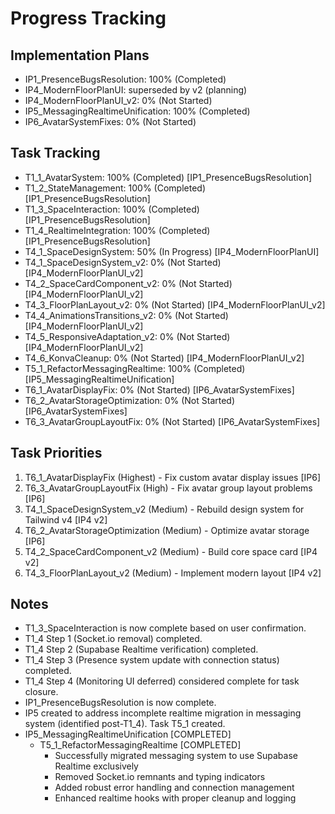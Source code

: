 # Progress Tracking

## Implementation Plans
- IP1_PresenceBugsResolution: 100% (Completed)
- IP4_ModernFloorPlanUI: superseded by v2 (planning)
- IP4_ModernFloorPlanUI_v2: 0% (Not Started)
- IP5_MessagingRealtimeUnification: 100% (Completed)
- IP6_AvatarSystemFixes: 0% (Not Started)

## Task Tracking
- T1_1_AvatarSystem: 100% (Completed) [IP1_PresenceBugsResolution]
- T1_2_StateManagement: 100% (Completed) [IP1_PresenceBugsResolution]
- T1_3_SpaceInteraction: 100% (Completed) [IP1_PresenceBugsResolution]
- T1_4_RealtimeIntegration: 100% (Completed) [IP1_PresenceBugsResolution]
- T4_1_SpaceDesignSystem: 50% (In Progress) [IP4_ModernFloorPlanUI]
- T4_1_SpaceDesignSystem_v2: 0% (Not Started) [IP4_ModernFloorPlanUI_v2]
- T4_2_SpaceCardComponent_v2: 0% (Not Started) [IP4_ModernFloorPlanUI_v2]
- T4_3_FloorPlanLayout_v2: 0% (Not Started) [IP4_ModernFloorPlanUI_v2]
- T4_4_AnimationsTransitions_v2: 0% (Not Started) [IP4_ModernFloorPlanUI_v2]
- T4_5_ResponsiveAdaptation_v2: 0% (Not Started) [IP4_ModernFloorPlanUI_v2]
- T4_6_KonvaCleanup: 0% (Not Started) [IP4_ModernFloorPlanUI_v2]
- T5_1_RefactorMessagingRealtime: 100% (Completed) [IP5_MessagingRealtimeUnification]
- T6_1_AvatarDisplayFix: 0% (Not Started) [IP6_AvatarSystemFixes]
- T6_2_AvatarStorageOptimization: 0% (Not Started) [IP6_AvatarSystemFixes]
- T6_3_AvatarGroupLayoutFix: 0% (Not Started) [IP6_AvatarSystemFixes]

## Task Priorities
1. T6_1_AvatarDisplayFix (Highest) - Fix custom avatar display issues [IP6]
2. T6_3_AvatarGroupLayoutFix (High) - Fix avatar group layout problems [IP6]
3. T4_1_SpaceDesignSystem_v2 (Medium) - Rebuild design system for Tailwind v4 [IP4 v2]
4. T6_2_AvatarStorageOptimization (Medium) - Optimize avatar storage [IP6]
5. T4_2_SpaceCardComponent_v2 (Medium) - Build core space card [IP4 v2]
6. T4_3_FloorPlanLayout_v2 (Medium) - Implement modern layout [IP4 v2]

## Notes
- T1_3_SpaceInteraction is now complete based on user confirmation.
- T1_4 Step 1 (Socket.io removal) completed.
- T1_4 Step 2 (Supabase Realtime verification) completed.
- T1_4 Step 3 (Presence system update with connection status) completed.
- T1_4 Step 4 (Monitoring UI deferred) considered complete for task closure.
- IP1_PresenceBugsResolution is now complete.
- IP5 created to address incomplete realtime migration in messaging system (identified post-T1_4). Task T5_1 created.
- IP5_MessagingRealtimeUnification [COMPLETED]
  - T5_1_RefactorMessagingRealtime [COMPLETED]
    - Successfully migrated messaging system to use Supabase Realtime exclusively
    - Removed Socket.io remnants and typing indicators
    - Added robust error handling and connection management
    - Enhanced realtime hooks with proper cleanup and logging
